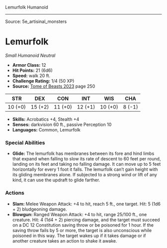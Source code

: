 <MonsterName/>Lemurfolk</MonsterName>
<CreatureType/>Humanoid</CreatureType>



---

Source: 5e_artisinal_monsters

# Lemurfolk

*Small* *Humanoid* *Neutral*

- **Armor Class:** 12
- **Hit Points:** 21 (6d6)
- **Speed:** walk 20 ft.
- **Challenge Rating:** 1/4 (50 XP)
- **Source:** [Tome of Beasts 2023](https://koboldpress.com/kpstore/product/tome-of-beasts-1-2023-edition/) page 250

| STR | DEX | CON | INT | WIS | CHA |
| --- | --- | --- | --- | --- | --- |
| 10 (+0) | 15 (+2) | 11 (+0) | 12 (+1) | 10 (+0) | 8 (-1) |

- **Skills:** Acrobatics +4, Stealth +4
- **Senses:** darkvision 60 ft., passive Perception 10
- **Languages:** Common, Lemurfolk

### Special Abilities

- **Glide:** The lemurfolk has membranes between its fore and hind limbs that expand when falling to slow its rate of descent to 60 feet per round, landing on its feet and taking no falling damage. It can move up to 5 feet horizontally for every 1 foot it falls. The lemurfolk can’t gain height with its gliding membranes alone. If subjected to a strong wind or lift of any kind, it can use the updraft to glide farther.

### Actions

- **Slam:** Melee Weapon Attack: +4 to hit, reach 5 ft., one target. Hit: 5 (1d6 + 2) bludgeoning damage.
- **Blowgun:** Ranged Weapon Attack: +4 to hit, range 25/100 ft., one creature. Hit: 4 (1d4 + 2) piercing damage, and the target must succeed on a DC 12 Constitution saving throw or be poisoned for 1 hour. If the saving throw fails by 5 or more, the target is also unconscious while poisoned in this way. The target wakes up if it takes damage or if another creature takes an action to shake it awake.


